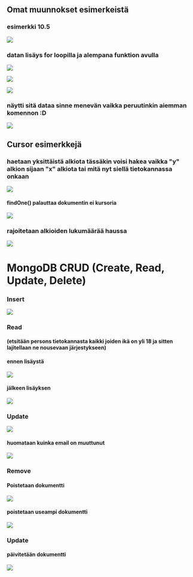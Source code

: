 ## Omat muunnokset esimerkeistä

### esimerkki 10.5
![](/Kuvat/esim_10.5_dokument.png)

### datan lisäys for loopilla ja alempana funktion avulla
![](/Kuvat/esim_10.8_for_loop2.png)

![](/Kuvat/esim_10.8_for_loop.png)

![](/Kuvat/esim_10.09_own_function.png)

### näytti sitä dataa sinne menevän vaikka peruutinkin aiemman komennon :D
![](/Kuvat/esim_10.09_own_function_data.png)

## Cursor esimerkkejä

### haetaan yksittäistä alkiota tässäkin voisi hakea vaikka "y" alkion sijaan "x" alkiota tai mitä nyt siellä tietokannassa onkaan
![](/Kuvat/esim_10.12_search.png)

#### findOne() palauttaa dokumentin ei kursoria
![](/Kuvat/esim_10.13_search.png)

### rajoitetaan alkioiden lukumäärää haussa
![](/Kuvat/esim_10.14_limitedSearch.png)

# MongoDB CRUD (Create, Read, Update, Delete)

### Insert
![](/Kuvat/esim_10.16_add_document.png)

### Read
#### (etsitään persons tietokannasta kaikki joiden ikä on yli 18 ja sitten lajitellaan ne nousevaan järjestykseen)

#### ennen lisäystä
![](/Kuvat/esim_10.17_search_criteria.png)

#### jälkeen lisäyksen
![](/Kuvat/esim_10.17_2search_criteria.png)

### Update
![](/Kuvat/esim_10.18_update.png)

#### huomataan kuinka email on muuttunut
![](/Kuvat/esim_10.18_update2.png)

### Remove
#### Poistetaan dokumentti
![](/Kuvat/esim_10.19_remove.png)

#### poistetaan useampi dokumentti
![](/Kuvat/esim_10.20_remove_multiple.png)

### Update
#### päivitetään dokumentti
![](/Kuvat/esim_10.21_update.png)